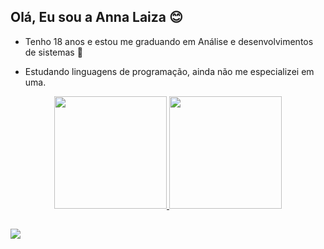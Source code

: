 ## Olá, Eu sou a Anna Laiza 😊

- Tenho 18 anos e estou me graduando em Análise e desenvolvimentos de sistemas 📝

- Estudando linguagens de programação, ainda não me especializei em uma. 

<div align="center">
  <a href="https://github.com/Annas0uza">
  <img height="180em" src="https://github-readme-stats.vercel.app/api?username=Annas0uza&show_icons=true&theme=dracula&include_all_commits=true&count_private=true"/>
  <img height="180em" src="https://github-readme-stats.vercel.app/api/top-langs/?username=Annas0uza&layout=compact&langs_count=7&theme=dracula"/>
</div> 
  
 ##
  
  <div> 
  <a href = "mailto:souzalaiza09@gmail.com"><img src="https://img.shields.io/badge/-Gmail-%23333?style=for-the-badge&logo=gmail&logoColor=white" target="_blank"></a>
  </div>
   
 
